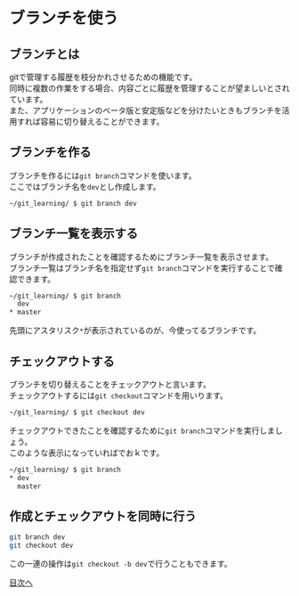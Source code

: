 # ブランチを使う
## ブランチとは
gitで管理する履歴を枝分かれさせるための機能です。  
同時に複数の作業をする場合、内容ごとに履歴を管理することが望ましいとされています。  
また、アプリケーションのベータ版と安定版などを分けたいときもブランチを活用すれば容易に切り替えることができます。  

## ブランチを作る
ブランチを作るには`git branch`コマンドを使います。  
ここではブランチ名を`dev`とし作成します。  
```bash
~/git_learning/ $ git branch dev
```  

## ブランチ一覧を表示する
ブランチが作成されたことを確認するためにブランチ一覧を表示させます。  
ブランチ一覧はブランチ名を指定せず`git branch`コマンドを実行することで確認できます。  
```bash
~/git_learning/ $ git branch
  dev
* master
```  
先頭にアスタリスク`*`が表示されているのが、今使ってるブランチです。  

## チェックアウトする
ブランチを切り替えることをチェックアウトと言います。  
チェックアウトするには`git checkout`コマンドを用いります。  
```bash
~/git_learning/ $ git checkout dev
```  

チェックアウトできたことを確認するために`git branch`コマンドを実行しましょう。  
このような表示になっていればでおｋです。  
```bash
~/git_learning/ $ git branch
* dev
  master
```

## 作成とチェックアウトを同時に行う
```bash
git branch dev
git checkout dev
```  
この一連の操作は`git checkout -b dev`で行うこともできます。

[目次へ](../README.md)

